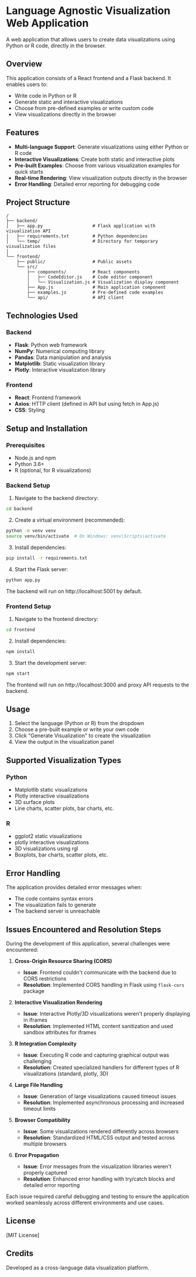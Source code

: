 # Language Agnostic Visualization Web Application

A web application that allows users to create data visualizations using Python or R code, directly in the browser.

## Overview

This application consists of a React frontend and a Flask backend. It enables users to:

* Write code in Python or R
* Generate static and interactive visualizations
* Choose from pre-defined examples or write custom code
* View visualizations directly in the browser

## Features

* **Multi-language Support**: Generate visualizations using either Python or R code
* **Interactive Visualizations**: Create both static and interactive plots
* **Pre-built Examples**: Choose from various visualization examples for quick starts
* **Real-time Rendering**: View visualization outputs directly in the browser
* **Error Handling**: Detailed error reporting for debugging code

## Project Structure

```
/
├── backend/
│   ├── app.py                   # Flask application with visualization API
│   ├── requirements.txt         # Python dependencies
│   └── temp/                    # Directory for temporary visualization files
│
└── frontend/
    ├── public/                  # Public assets
    └── src/
        ├── components/          # React components
        │   ├── CodeEditor.js    # Code editor component
        │   └── Visualization.js # Visualization display component
        ├── App.js               # Main application component
        ├── examples.js          # Pre-defined code examples
        └── api/                 # API client
```

## Technologies Used

### Backend
- **Flask**: Python web framework
- **NumPy**: Numerical computing library
- **Pandas**: Data manipulation and analysis
- **Matplotlib**: Static visualization library
- **Plotly**: Interactive visualization library

### Frontend
- **React**: Frontend framework
- **Axios**: HTTP client (defined in API but using fetch in App.js)
- **CSS**: Styling

## Setup and Installation

### Prerequisites
- Node.js and npm
- Python 3.6+
- R (optional, for R visualizations)

### Backend Setup

1. Navigate to the backend directory:
```bash
cd backend
```

2. Create a virtual environment (recommended):
```bash
python -m venv venv
source venv/bin/activate  # On Windows: venv\Scripts\activate
```

3. Install dependencies:
```bash
pip install -r requirements.txt
```

4. Start the Flask server:
```bash
python app.py
```

The backend will run on http://localhost:5001 by default.

### Frontend Setup

1. Navigate to the frontend directory:
```bash
cd frontend
```

2. Install dependencies:
```bash
npm install
```

3. Start the development server:
```bash
npm start
```

The frontend will run on http://localhost:3000 and proxy API requests to the backend.

## Usage

1. Select the language (Python or R) from the dropdown
2. Choose a pre-built example or write your own code
3. Click "Generate Visualization" to create the visualization
4. View the output in the visualization panel

## Supported Visualization Types

### Python
- Matplotlib static visualizations
- Plotly interactive visualizations
- 3D surface plots
- Line charts, scatter plots, bar charts, etc.

### R
- ggplot2 static visualizations
- plotly interactive visualizations
- 3D visualizations using rgl
- Boxplots, bar charts, scatter plots, etc.

## Error Handling

The application provides detailed error messages when:
- The code contains syntax errors
- The visualization fails to generate
- The backend server is unreachable

## Issues Encountered and Resolution Steps

During the development of this application, several challenges were encountered:

1. **Cross-Origin Resource Sharing (CORS)**
   - **Issue**: Frontend couldn't communicate with the backend due to CORS restrictions
   - **Resolution**: Implemented CORS handling in Flask using `flask-cors` package

2. **Interactive Visualization Rendering**
   - **Issue**: Interactive Plotly/3D visualizations weren't properly displaying in iframes
   - **Resolution**: Implemented HTML content sanitization and used sandbox attributes for iframes

3. **R Integration Complexity**
   - **Issue**: Executing R code and capturing graphical output was challenging
   - **Resolution**: Created specialized handlers for different types of R visualizations (standard, plotly, 3D)

4. **Large File Handling**
   - **Issue**: Generation of large visualizations caused timeout issues
   - **Resolution**: Implemented asynchronous processing and increased timeout limits

5. **Browser Compatibility**
   - **Issue**: Some visualizations rendered differently across browsers
   - **Resolution**: Standardized HTML/CSS output and tested across multiple browsers

6. **Error Propagation**
   - **Issue**: Error messages from the visualization libraries weren't properly captured
   - **Resolution**: Enhanced error handling with try/catch blocks and detailed error reporting

Each issue required careful debugging and testing to ensure the application worked seamlessly across different environments and use cases.

## License

[MIT License]

## Credits

Developed as a cross-language data visualization platform.